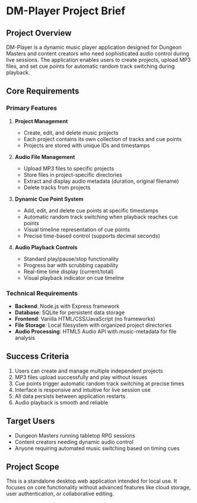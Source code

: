 # DM-Player Project Brief

## Project Overview
DM-Player is a dynamic music player application designed for Dungeon Masters and content creators who need sophisticated audio control during live sessions. The application enables users to create projects, upload MP3 files, and set cue points for automatic random track switching during playback.

## Core Requirements

### Primary Features
1. **Project Management**
   - Create, edit, and delete music projects
   - Each project contains its own collection of tracks and cue points
   - Projects are stored with unique IDs and timestamps

2. **Audio File Management**
   - Upload MP3 files to specific projects
   - Store files in project-specific directories
   - Extract and display audio metadata (duration, original filename)
   - Delete tracks from projects

3. **Dynamic Cue Point System**
   - Add, edit, and delete cue points at specific timestamps
   - Automatic random track switching when playback reaches cue points
   - Visual timeline representation of cue points
   - Precise time-based control (supports decimal seconds)

4. **Audio Playback Controls**
   - Standard play/pause/stop functionality
   - Progress bar with scrubbing capability
   - Real-time time display (current/total)
   - Visual playback indicator on cue timeline

### Technical Requirements
- **Backend**: Node.js with Express framework
- **Database**: SQLite for persistent data storage
- **Frontend**: Vanilla HTML/CSS/JavaScript (no frameworks)
- **File Storage**: Local filesystem with organized project directories
- **Audio Processing**: HTML5 Audio API with music-metadata for file analysis

## Success Criteria
1. Users can create and manage multiple independent projects
2. MP3 files upload successfully and play without issues
3. Cue points trigger automatic random track switching at precise times
4. Interface is responsive and intuitive for live session use
5. All data persists between application restarts
6. Audio playback is smooth and reliable

## Target Users
- Dungeon Masters running tabletop RPG sessions
- Content creators needing dynamic audio control
- Anyone requiring automated music switching based on timing cues

## Project Scope
This is a standalone desktop web application intended for local use. It focuses on core functionality without advanced features like cloud storage, user authentication, or collaborative editing.

